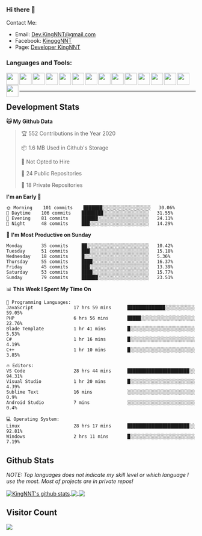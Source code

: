 ### Hi there 👋
Contact Me:
- Email: Dev.KingNNT@gmail.com
- Facebook: [KingggNNT](https://www.facebook.com/KingggNNT)
- Page: [Developer KingNNT](https://www.facebook.com/Dev.KingNNT)

### Languages and Tools:
<img align='left' height="32" width="32" src="https://cdn.jsdelivr.net/npm/simple-icons@v3/icons/visualstudio.svg" />
<img align='left' height="32" width="32" src="https://cdn.jsdelivr.net/npm/simple-icons@v3/icons/sublimetext.svg" />
<img align='left' height="32" width="32" src="https://cdn.jsdelivr.net/npm/simple-icons@v3/icons/visualstudiocode.svg" />
<img align='left' height="32" width="32" src="https://cdn.jsdelivr.net/npm/simple-icons@v3/icons/jetbrains.svg" />

<img align='left' height="32" width="32" src="https://cdn.jsdelivr.net/npm/simple-icons@v3/icons/html5.svg" />
<img align='left' height="32" width="32" src="https://cdn.jsdelivr.net/npm/simple-icons@v3/icons/css3.svg" />
<img align='left' height="32" width="32" src="https://cdn.jsdelivr.net/npm/simple-icons@3.5.0/icons/bootstrap.svg" />

<img align='left' height="32" width="32" src="https://cdn.jsdelivr.net/npm/simple-icons@v3/icons/javascript.svg" />

<img align='left' height="32" width="32" src="https://cdn.jsdelivr.net/npm/simple-icons@v3/icons/php.svg" />
<img align='left' height="32" width="32" src="https://cdn.jsdelivr.net/npm/simple-icons@v3/icons/laravel.svg" />
<img align='left' height="32" width="32" src="https://cdn.jsdelivr.net/npm/simple-icons@3.5.0/icons/java.svg" />

<img align='left' height="32" width="32" src="https://cdn.jsdelivr.net/npm/simple-icons@v3/icons/mysql.svg" />
<img align='left' height="32" width="32" src="https://cdn.jsdelivr.net/npm/simple-icons@3.5.0/icons/microsoftsqlserver.svg" />
<img align='left' height="32" width="32" src="https://cdn.jsdelivr.net/npm/simple-icons@v3/icons/mongodb.svg" />
<img align='left' height="32" width="32" src="https://cdn.jsdelivr.net/npm/simple-icons@v3/icons/sqlite.svg" />


<br>
<br>

---

## Development Stats
<!--START_SECTION:waka-->
**🐱 My Github Data** 

> 🏆 552 Contributions in the Year 2020
 > 
> 📦 1.6 MB Used in Github's Storage 
 > 
> 🚫 Not Opted to Hire
 > 
> 📜 24 Public Repositories
 > 
> 🔑 18 Private Repositories 

**I'm an Early 🐤** 

```text
🌞 Morning    101 commits    ███████░░░░░░░░░░░░░░░░░░   30.06% 
🌆 Daytime    106 commits    ████████░░░░░░░░░░░░░░░░░   31.55% 
🌃 Evening    81 commits     ██████░░░░░░░░░░░░░░░░░░░   24.11% 
🌙 Night      48 commits     ███░░░░░░░░░░░░░░░░░░░░░░   14.29%

```
📅 **I'm Most Productive on Sunday** 

```text
Monday       35 commits     ██░░░░░░░░░░░░░░░░░░░░░░░   10.42% 
Tuesday      51 commits     ███░░░░░░░░░░░░░░░░░░░░░░   15.18% 
Wednesday    18 commits     █░░░░░░░░░░░░░░░░░░░░░░░░   5.36% 
Thursday     55 commits     ████░░░░░░░░░░░░░░░░░░░░░   16.37% 
Friday       45 commits     ███░░░░░░░░░░░░░░░░░░░░░░   13.39% 
Saturday     53 commits     ████░░░░░░░░░░░░░░░░░░░░░   15.77% 
Sunday       79 commits     ██████░░░░░░░░░░░░░░░░░░░   23.51%

```


📊 **This Week I Spent My Time On** 

```text
💬 Programming Languages: 
JavaScript               17 hrs 59 mins      ██████████████░░░░░░░░░░░   59.05% 
PHP                      6 hrs 56 mins       █████░░░░░░░░░░░░░░░░░░░░   22.76% 
Blade Template           1 hr 41 mins        █░░░░░░░░░░░░░░░░░░░░░░░░   5.53% 
C#                       1 hr 16 mins        █░░░░░░░░░░░░░░░░░░░░░░░░   4.19% 
C++                      1 hr 10 mins        █░░░░░░░░░░░░░░░░░░░░░░░░   3.85%

🔥 Editors: 
VS Code                  28 hrs 44 mins      ███████████████████████░░   94.31% 
Visual Studio            1 hr 20 mins        █░░░░░░░░░░░░░░░░░░░░░░░░   4.39% 
Sublime Text             16 mins             ░░░░░░░░░░░░░░░░░░░░░░░░░   0.9% 
Android Studio           7 mins              ░░░░░░░░░░░░░░░░░░░░░░░░░   0.4%

💻 Operating System: 
Linux                    28 hrs 17 mins      ███████████████████████░░   92.81% 
Windows                  2 hrs 11 mins       █░░░░░░░░░░░░░░░░░░░░░░░░   7.19%

```


<!--END_SECTION:waka-->


## Github Stats

*NOTE: Top languages does not indicate my skill level or which language I use the most. Most of projects are in private repos!*

<a href="https://github.com/KingNNT">
  <img align="center" src="https://github-readme-stats.vercel.app/api?username=KingNNT&show_icons=true&theme=gruvbox&count_private=true" alt="KingNNT's github stats" />
</a>

<a href="https://github.com/KingNNT">
  <img align="center" src="https://github-readme-stats.vercel.app/api/top-langs/?username=KingNNT&layout=compact&theme=gruvbox" />
</a>

<a href="https://github.com/KingNNT">
  <img align="center" src="https://github-readme-stats.vercel.app/api/pin/?username=KingNNT&repo=MS-Tools&theme=gruvbox" />
</a>

## Visitor Count
<img src="https://profile-counter.glitch.me/KingNNT/count.svg" />
